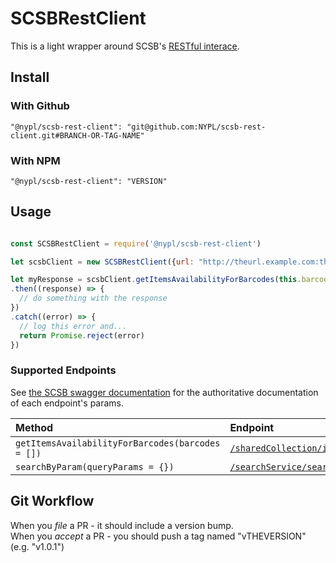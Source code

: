 # SCSBRestClient

This is a light wrapper around SCSB's [RESTful interace](https://uat-recap.htcinc.com:9093/swagger-ui.html).

## Install

### With Github

```
"@nypl/scsb-rest-client": "git@github.com:NYPL/scsb-rest-client.git#BRANCH-OR-TAG-NAME"
```

### With NPM

```
"@nypl/scsb-rest-client": "VERSION"
```

## Usage

```javascript

const SCSBRestClient = require('@nypl/scsb-rest-client')

let scsbClient = new SCSBRestClient({url: "http://theurl.example.com:theports", apiKey: "anAPIKEY"})

let myResponse = scsbClient.getItemsAvailabilityForBarcodes(this.barcodes)
.then((response) => {
  // do something with the response
})
.catch((error) => {
  // log this error and...
  return Promise.reject(error)
})
```

### Supported Endpoints

See [the SCSB swagger documentation](https://uat-recap.htcinc.com:9093/swagger-ui.html) for the authoritative documentation of each endpoint's params.

| Method     | Endpoint     |
| :------------- | :------------- |
| `getItemsAvailabilityForBarcodes(barcodes = [])`|[`/sharedCollection/itemAvailabilityStatus`](https://uat-recap.htcinc.com:9093/swagger-ui.html#!/shared-collection-rest-controller/itemAvailabilityStatus)|
| `searchByParam(queryParams = {})`|[`/searchService/searchByParam`](https://uat-recap.htcinc.com:9093/swagger-ui.html#!/search-records-rest-controller/search)|

## Git Workflow

When you _file_ a PR - it should include a version bump.  
When you _accept_ a PR - you should push a tag named "vTHEVERSION" (e.g. "v1.0.1")
